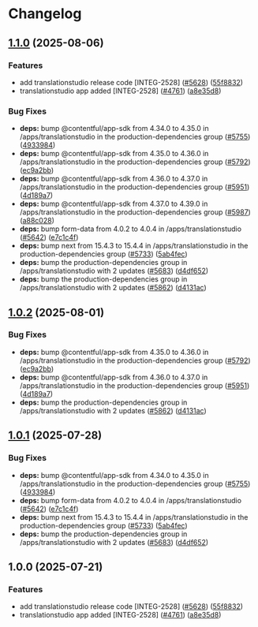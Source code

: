 # Changelog

## [1.1.0](https://github.com/vwointegration/marketplace-partner-apps/compare/translationstudio-v1.0.2...translationstudio-v1.1.0) (2025-08-06)


### Features

* add translationstudio release code [INTEG-2528] ([#5628](https://github.com/vwointegration/marketplace-partner-apps/issues/5628)) ([55f8832](https://github.com/vwointegration/marketplace-partner-apps/commit/55f8832350cfb4f1e87aa7716927ea9374f24c45))
* translationstudio app added [INTEG-2528] ([#4761](https://github.com/vwointegration/marketplace-partner-apps/issues/4761)) ([a8e35d8](https://github.com/vwointegration/marketplace-partner-apps/commit/a8e35d805aaa3d0bbc76a5faf8dfa83aba3f54d9))


### Bug Fixes

* **deps:** bump @contentful/app-sdk from 4.34.0 to 4.35.0 in /apps/translationstudio in the production-dependencies group ([#5755](https://github.com/vwointegration/marketplace-partner-apps/issues/5755)) ([4933984](https://github.com/vwointegration/marketplace-partner-apps/commit/493398424c856181c628a2752c9797424e8a1495))
* **deps:** bump @contentful/app-sdk from 4.35.0 to 4.36.0 in /apps/translationstudio in the production-dependencies group ([#5792](https://github.com/vwointegration/marketplace-partner-apps/issues/5792)) ([ec9a2bb](https://github.com/vwointegration/marketplace-partner-apps/commit/ec9a2bbfe25b9f9186c95e4afb03378b60c8d0e1))
* **deps:** bump @contentful/app-sdk from 4.36.0 to 4.37.0 in /apps/translationstudio in the production-dependencies group ([#5951](https://github.com/vwointegration/marketplace-partner-apps/issues/5951)) ([4d189a7](https://github.com/vwointegration/marketplace-partner-apps/commit/4d189a7b2128dbfc87054137fe8c07ac7957df9a))
* **deps:** bump @contentful/app-sdk from 4.37.0 to 4.39.0 in /apps/translationstudio in the production-dependencies group ([#5987](https://github.com/vwointegration/marketplace-partner-apps/issues/5987)) ([a88c028](https://github.com/vwointegration/marketplace-partner-apps/commit/a88c0284f38960690d76571b56eb6ba6ddf88a03))
* **deps:** bump form-data from 4.0.2 to 4.0.4 in /apps/translationstudio ([#5642](https://github.com/vwointegration/marketplace-partner-apps/issues/5642)) ([e7c1c4f](https://github.com/vwointegration/marketplace-partner-apps/commit/e7c1c4f649bd8ae170f8e87159753b567a6f944d))
* **deps:** bump next from 15.4.3 to 15.4.4 in /apps/translationstudio in the production-dependencies group ([#5733](https://github.com/vwointegration/marketplace-partner-apps/issues/5733)) ([5ab4fec](https://github.com/vwointegration/marketplace-partner-apps/commit/5ab4fecd6c45b191729891fb473b87fbd795405f))
* **deps:** bump the production-dependencies group in /apps/translationstudio with 2 updates ([#5683](https://github.com/vwointegration/marketplace-partner-apps/issues/5683)) ([d4df652](https://github.com/vwointegration/marketplace-partner-apps/commit/d4df652cfaece14a5cd0bea8137dd182b6bbd811))
* **deps:** bump the production-dependencies group in /apps/translationstudio with 2 updates ([#5862](https://github.com/vwointegration/marketplace-partner-apps/issues/5862)) ([d4131ac](https://github.com/vwointegration/marketplace-partner-apps/commit/d4131aced743a3ee76973a1e65627036877f4a68))

## [1.0.2](https://github.com/contentful/marketplace-partner-apps/compare/translationstudio-v1.0.1...translationstudio-v1.0.2) (2025-08-01)


### Bug Fixes

* **deps:** bump @contentful/app-sdk from 4.35.0 to 4.36.0 in /apps/translationstudio in the production-dependencies group ([#5792](https://github.com/contentful/marketplace-partner-apps/issues/5792)) ([ec9a2bb](https://github.com/contentful/marketplace-partner-apps/commit/ec9a2bbfe25b9f9186c95e4afb03378b60c8d0e1))
* **deps:** bump @contentful/app-sdk from 4.36.0 to 4.37.0 in /apps/translationstudio in the production-dependencies group ([#5951](https://github.com/contentful/marketplace-partner-apps/issues/5951)) ([4d189a7](https://github.com/contentful/marketplace-partner-apps/commit/4d189a7b2128dbfc87054137fe8c07ac7957df9a))
* **deps:** bump the production-dependencies group in /apps/translationstudio with 2 updates ([#5862](https://github.com/contentful/marketplace-partner-apps/issues/5862)) ([d4131ac](https://github.com/contentful/marketplace-partner-apps/commit/d4131aced743a3ee76973a1e65627036877f4a68))

## [1.0.1](https://github.com/contentful/marketplace-partner-apps/compare/translationstudio-v1.0.0...translationstudio-v1.0.1) (2025-07-28)


### Bug Fixes

* **deps:** bump @contentful/app-sdk from 4.34.0 to 4.35.0 in /apps/translationstudio in the production-dependencies group ([#5755](https://github.com/contentful/marketplace-partner-apps/issues/5755)) ([4933984](https://github.com/contentful/marketplace-partner-apps/commit/493398424c856181c628a2752c9797424e8a1495))
* **deps:** bump form-data from 4.0.2 to 4.0.4 in /apps/translationstudio ([#5642](https://github.com/contentful/marketplace-partner-apps/issues/5642)) ([e7c1c4f](https://github.com/contentful/marketplace-partner-apps/commit/e7c1c4f649bd8ae170f8e87159753b567a6f944d))
* **deps:** bump next from 15.4.3 to 15.4.4 in /apps/translationstudio in the production-dependencies group ([#5733](https://github.com/contentful/marketplace-partner-apps/issues/5733)) ([5ab4fec](https://github.com/contentful/marketplace-partner-apps/commit/5ab4fecd6c45b191729891fb473b87fbd795405f))
* **deps:** bump the production-dependencies group in /apps/translationstudio with 2 updates ([#5683](https://github.com/contentful/marketplace-partner-apps/issues/5683)) ([d4df652](https://github.com/contentful/marketplace-partner-apps/commit/d4df652cfaece14a5cd0bea8137dd182b6bbd811))

## 1.0.0 (2025-07-21)


### Features

* add translationstudio release code [INTEG-2528] ([#5628](https://github.com/contentful/marketplace-partner-apps/issues/5628)) ([55f8832](https://github.com/contentful/marketplace-partner-apps/commit/55f8832350cfb4f1e87aa7716927ea9374f24c45))
* translationstudio app added [INTEG-2528] ([#4761](https://github.com/contentful/marketplace-partner-apps/issues/4761)) ([a8e35d8](https://github.com/contentful/marketplace-partner-apps/commit/a8e35d805aaa3d0bbc76a5faf8dfa83aba3f54d9))
